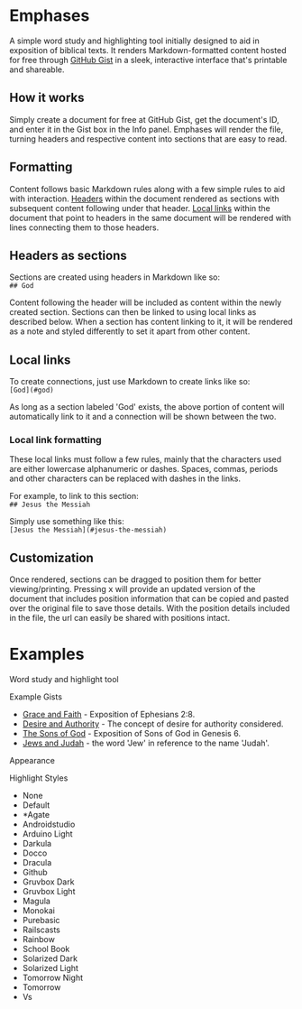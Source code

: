 # Emphases
A simple word study and highlighting tool initially designed to aid in exposition of biblical texts. It renders Markdown-formatted content hosted for free through [GitHub Gist](https://gist.github.com/) in a sleek, interactive interface that's printable and shareable.

<!-- {$gd_section_style="left:-10px;top:-10px;width:567px;height:197px;"} -->

## How it works
Simply create a document for free at GitHub Gist, get the document's ID, and enter it in the Gist box in the Info panel. Emphases will render the file, turning headers and respective content into sections that are easy to read.

<!-- {$gd_section_style="left:597px;top:-8px;width:526px;height:193px;"} -->

## Formatting
Content follows basic Markdown rules along with a few simple rules to aid with interaction. [Headers](#headers-as-sections) within the document rendered as sections with subsequent content following under that header. [Local links](#local-links) within the document that point to headers in the same document will be rendered with lines connecting them to those headers.

<!-- {$gd_section_style="left:-10px;top:173px;width:537px;height:198px;"} -->

## Headers as sections
Sections are created using headers in Markdown like so:  
```## God```

Content following the header will be included as content within the newly created section. Sections can then be linked to using local links as described below. When a section has content linking to it, it will be rendered as a note and styled differently to set it apart from other content.

<!-- {$gd_section_style="left:609px;top:195px;width:510px;height:220px;"} -->

## Local links
To create connections, just use Markdown to create links like so:  
```[God](#god)```

As long as a section labeled 'God' exists, the above portion of content will automatically link to it and a connection will be shown between the two.

### Local link formatting
These local links must follow a few rules, mainly that the characters used are either lowercase alphanumeric or dashes. Spaces, commas, periods and other characters can be replaced with dashes in the links.

For example, to link to this section:  
```## Jesus the Messiah```

Simply use something like this:  
```[Jesus the Messiah](#jesus-the-messiah)```

<!-- {$gd_section_style="left:3px;top:338px;width:548px;height:392px;"} -->

## Customization
Once rendered, sections can be dragged to position them for better viewing/printing. Pressing <kbd>x</kbd> will provide an updated version of the document that includes position information that can be copied and pasted over the original file to save those details. With the position details included in the file, the url can easily be shared with positions intact.

<!-- {$gd_section_style="left:614px;top:434px;width:508px;height:256px;"} -->

# Examples <!-- {$gd_info} -->
<!-- {$gd_help_ribbon} -->

Word study and highlight tool  

Example Gists <!-- {$gd_gist} -->
- [Grace and Faith](https://gist.github.com/576a1c645d3dbdfb69e8ae6bde8a1e46) - Exposition of Ephesians 2:8.
- [Desire and Authority](https://gist.github.com/6e0ba6b41a06a146e9704ce8c39d0fd4)  - The concept of desire for authority considered.
- [The Sons of God](https://gist.github.com/f1ff10976bd1e43445b19af9fd5bd311) - Exposition of Sons of God in Genesis 6.
- [Jews and Judah](https://gist.github.com/a6c78ff888e9a3ff955de93b1aa2d48e) - the word 'Jew' in reference to the name 'Judah'.

<!-- {$gd_collapsible_theme} -->

Appearance <!-- {$gd_css} -->

<!-- {$gd_slider_fontsize="100,50,300,1,%"} -->

Highlight Styles <!-- {$gd_select_highlight} -->
- None
- Default
- *Agate
- Androidstudio
- Arduino Light
- Darkula
- Docco
- Dracula
- Github
- Gruvbox Dark
- Gruvbox Light
- Magula
- Monokai
- Purebasic
- Railscasts
- Rainbow
- School Book
- Solarized Dark
- Solarized Light
- Tomorrow Night
- Tomorrow
- Vs

<!-- {$gd_slider_fontsize="100,50,600,1,%"} -->

<!-- {$gd_theme_variables} -->

<!-- {$gd_collapsible_end_theme} -->

<!-- {$gd_toc="Contents"} -->
<!-- {$gd_hide} -->
